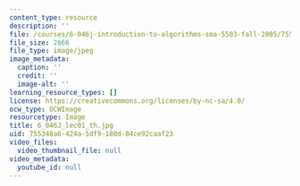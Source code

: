 ```yaml
---
content_type: resource
description: ''
file: /courses/6-046j-introduction-to-algorithms-sma-5503-fall-2005/755348a6424a5df9180d84ce92caaf23_6_046J_lec01_th.jpg
file_size: 2666
file_type: image/jpeg
image_metadata:
  caption: ''
  credit: ''
  image-alt: ''
learning_resource_types: []
license: https://creativecommons.org/licenses/by-nc-sa/4.0/
ocw_type: OCWImage
resourcetype: Image
title: 6_046J_lec01_th.jpg
uid: 755348a6-424a-5df9-180d-84ce92caaf23
video_files:
  video_thumbnail_file: null
video_metadata:
  youtube_id: null
---
```

